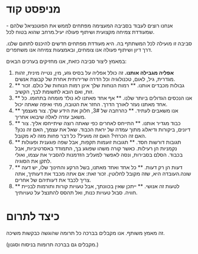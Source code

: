 ﻿מניפסט קוד
==========

אנחנו רוצים לעבוד בסביבה המעצימה מפתחים לממש את הפוטנציאל שלהם - שמעודדת צמיחה מקצועית ושיתוף פעולה יעיל.מרחב שהוא בטוח לכל.

סביבה זו מועילה לכל המשתתף בה. היא מעודדת מפתחים חדשים להיכנס לתחום שלנו. דרך דיון ושיתוף פעולה אנו צומחים, ובאמצעות צמיחה אנו משתפרים.

במאמץ ליצור סביבה כזאת, אנו מחזיקים בערכים הבאים:

1. **אפליה מגבילה אותנו.** זה כולל אפליה על בסיס גזע, מין, נטייה מינית, זהות מגדרית, גיל, לאום, טכנולוגיה וכל הדרה שרירותית אחרת של קבוצת אנשים.
2. ** גבולות מכבדים אותנו. ** רמות הנוחות שלך אינן רמות הנוחות של כולם. זכור זות, ואם הובא לתשומת לבך, הקשיב.
3. ** אנו הנכסים הגדולים ביותר שלנו. ** אף אחד מאתנו לא נולד מומחה בתחומו. כל אחד מאתנו נעזר לאורך הדרך. החזר את הטובה, מתי ואיפה שאתה יכול.
4. ** אנו משאבים לעתיד. ** כהרחבה של 3#, חלוק את הידע שלך. צור מעצמך משאב עזרה לאלה שיבואו אחריך.
5. ** כבוד מגדיר אותנו. ** התייחס לאחרים כפי שאתה רוצה שיתייחסו אליך. צור דיונים, ביקורות ודיאלוג מתוך עמדה של יראת הכבוד. שאל את עצמך, האם זה נכון? האם זה הכרחי? האם זה מועיל? כל דבר פחות מזה לא מקובל.
6. ** תגובות דורשות חסד. ** תגובות זועמות תקפות, אבל שפה פוגענית ופעולות נקמניות הן רעילות. כאשר קורה משהו שפוגע בך, התמודד באסרטיביות, אבל בכבוד. הסלם בסבירות, ונסה לאפשר למעליב הזדמנות להסביר את עצמו, ואולי לתקן את הסוגיה.
7. ** דעות הן רק דעות. ** כל אחד ואחד מאתנו, בשל הרקע והחינוך שלו, יש דעה שונה.העובדה היא, שזה מקובל לחלוטין. זכור זאת: אם אתה מכבד את דעותיך, אתה צריך לכבד את דעותיהם של אחרים.
8. ** לטעות זה אנושי. ** ייתכן שאין בכוונתך, אבל טעויות קורות ותורמות לבניית חוויה. סבול טעויות כנות, ואל תהסס להתנצל על טעויותיך.

כיצד לתרום
==========

זה מאמץ משותף. אנו מקבלים בברכה כל תרומה שהוגשה כבקשות משיכה.

(מקבלים גם בברכה תרומות בניסוח וסגנון.)
